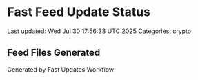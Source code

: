 # Fast Feed Update Status
Last updated: Wed Jul 30 17:56:33 UTC 2025
Categories: crypto

## Feed Files Generated

Generated by Fast Updates Workflow
